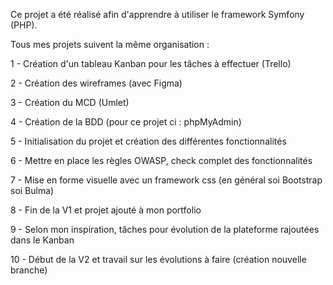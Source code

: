 Ce projet a été réalisé afin d'apprendre à utiliser le framework Symfony (PHP).

Tous mes projets suivent la même organisation :

1 - Création d'un tableau Kanban pour les tâches à effectuer (Trello)

2 - Création des wireframes (avec Figma)

3 - Création du MCD (Umlet)

4 - Création de la BDD (pour ce projet ci : phpMyAdmin)

5 - Initialisation du projet et création des différentes fonctionnalités

6 - Mettre en place les règles OWASP, check complet des fonctionnalités

7 - Mise en forme visuelle avec un framework css (en général soi Bootstrap soi Bulma)

8 - Fin de la V1 et projet ajouté à mon portfolio

9 - Selon mon inspiration, tâches pour évolution de la plateforme rajoutées dans le Kanban

10 - Début de la V2 et travail sur les évolutions à faire (création nouvelle branche)
